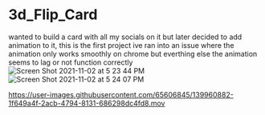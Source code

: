 # 3d_Flip_Card
 
wanted to build a card with all my socials on it but later decided to add animation to it, this is the first project ive ran into an issue where the animation only works smoothly on chrome but everthing else the animation seems to lag or not function correctly
![Screen Shot 2021-11-02 at 5 23 44 PM](https://user-images.githubusercontent.com/65606845/139960864-a02379ef-04e5-451e-b7f6-6e46047f74f1.png)
![Screen Shot 2021-11-02 at 5 24 07 PM](https://user-images.githubusercontent.com/65606845/139960874-1d6b83cf-23c7-47b0-8964-5795d58490a4.png)


https://user-images.githubusercontent.com/65606845/139960882-1f649a4f-2acb-4794-8131-686298dc4fd8.mov

